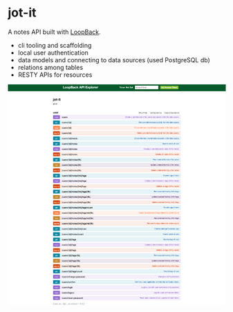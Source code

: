 # jot-it

A notes API built with [LoopBack](http://loopback.io).

- cli tooling and scaffolding
- local user authentication
- data models and connecting to data sources (used PostgreSQL db)
- relations among tables
- RESTY APIs for resources

![apis](./docs/api.png)